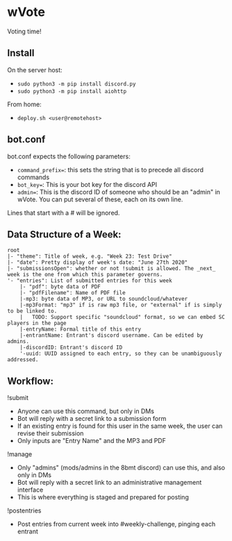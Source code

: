 # wVote

Voting time!

## Install

On the server host:

* `sudo python3 -m pip install discord.py`
* `sudo python3 -m pip install aiohttp`

From home:

* `deploy.sh <user@remotehost>`

## bot.conf

bot.conf expects the following parameters:

* `command_prefix=`: this sets the string that is to precede all discord commands
* `bot_key=`: This is your bot key for the discord API
* `admin=`: This is the discord ID of someone who should be an "admin" in wVote. You can put several of these, each on its own line.

Lines that start with a # will be ignored.

## Data Structure of a Week:

```
root
|- "theme": Title of week, e.g. "Week 23: Test Drive"
|- "date": Pretty display of week's date: "June 27th 2020"
|- "submissionsOpen": whether or not !submit is allowed. The _next_ week is the one from which this parameter governs.
'- "entries": List of submitted entries for this week
	|- "pdf": byte data of PDF
	|- "pdfFilename": Name of PDF file
	|-mp3: byte data of MP3, or URL to soundcloud/whatever
	|-mp3Format: "mp3" if is raw mp3 file, or "external" if is simply to be linked to.
	|	TODO: Support specific "soundcloud" format, so we can embed SC players in the page
	|-entryName: Formal title of this entry
	|-entrantName: Entrant's discord username. Can be edited by admins.
	|-discordID: Entrant's discord ID
	'-uuid: UUID assigned to each entry, so they can be unambiguously addressed.
```

## Workflow:

!submit

* Anyone can use this command, but only in DMs
* Bot will reply with a secret link to a submission form
* If an existing entry is found for this user in the same week, the user can revise their submission
* Only inputs are "Entry Name" and the MP3 and PDF

!manage

* Only "admins" (mods/admins in the 8bmt discord) can use this, and also only in DMs
* Bot will reply with a secret link to an administrative management interface
* This is where everything is staged and prepared for posting

!postentries

* Post entries from current week into #weekly-challenge, pinging each entrant